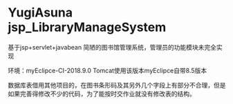 # YugiAsuna jsp_LibraryManageSystem
基于jsp+servlet+javabean 简陋的图书馆管理系统，管理员的功能模块未完全实现

环境：myEclipce-CI-2018.9.0  Tomcat使用该版本myEclipce自带8.5版本

数据库表借用其他项目的，在图书条形码及其另外几个字段上有部分不合理，但是如果完善得修改不少的代码，为了能按时交作业就没有修改表的结构。
